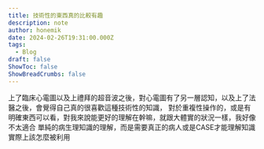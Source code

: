 ```yaml
---
title: 技術性的東西真的比較有趣
description: note
author: honemik
date: 2024-02-26T19:31:00.000Z
tags:
  - Blog
draft: false
ShowToc: false
ShowBreadCrumbs: false
---
```


上了臨床心電圖以及上禮拜的超音波之後，對心電圖有了另一層認知，以及上了法醫之後，會覺得自己真的很喜歡這種技術性的知識，
對於重複性操作的，或是有明確東西可以看，對我來說能更好的理解在幹嘛，就跟大體實的狀況一樣，我好像不太適合
單純的病生理知識的理解，而是需要真正的病人或是CASE才能理解知識實際上該怎麼被利用
